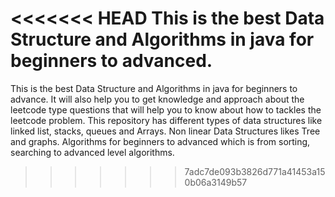 <<<<<<< HEAD
This is the best Data Structure and Algorithms in java for beginners to advanced.
=======
This is the best Data Structure and Algorithms in java for beginners to advance. It will also help you to get knowledge and approach about the leetcode type questions that will help you to know about how to tackles the leetcode problem.
This repository has different types of data structures like linked list, stacks, queues and Arrays. Non linear Data Structures likes Tree and graphs. Algorithms for beginners to advanced which is from sorting, searching to advanced level algorithms.
>>>>>>> 7adc7de093b3826d771a41453a150b06a3149b57
